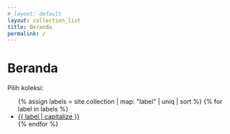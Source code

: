 ```yaml
---
# layout: default
layout: collection_list
title: Beranda
permalink: /
---
```


<h1>Beranda</h1>
<p>Pilih koleksi:</p>

<ul>
  {% assign labels = site.collection | map: "label" | uniq | sort %}
  {% for label in labels %}
    <li><a href="/collection/{{ label | slugify }}/">{{ label | capitalize }}</a></li>
  {% endfor %}
</ul>
